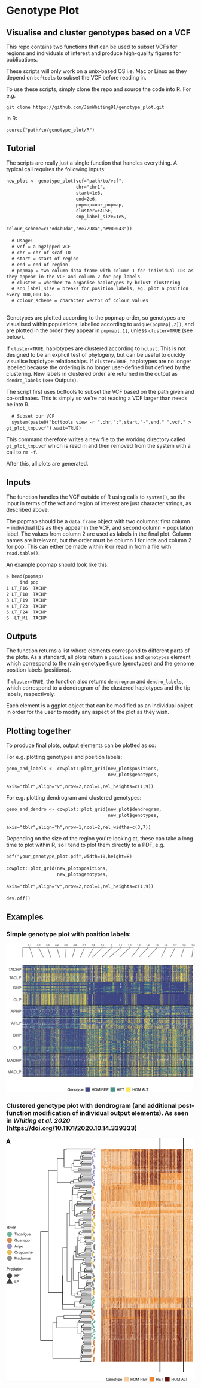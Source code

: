 # Genotype Plot
## Visualise and cluster genotypes based on a VCF
This repo contains two functions that can be used to subset VCFs for regions and individuals of interest and produce high-quality figures for publications.

These scripts will only work on a unix-based OS i.e. Mac or Linux as they depend on `bcftools` to subset the VCF before reading in.

To use these scripts, simply clone the repo and source the code into R. For e.g.
```
git clone https://github.com/JimWhiting91/genotype_plot.git
```
In R:
```
source("path/to/genotype_plot/R")
```

## Tutorial
The scripts are really just a single function that handles everything. A typical call requires the following inputs:
```
new_plot <- genotype_plot(vcf="path/to/vcf",
                          chr="chr1",
                          start=1e6,
                          end=2e6,
                          popmap=our_popmap,
                          cluster=FALSE,
                          snp_label_size=1e5,
                          colour_scheme=c("#d4b9da","#e7298a","#980043"))
            
  # Usage:
  # vcf = a bgzipped VCF 
  # chr = chr of scaf ID
  # start = start of region
  # end = end of region
  # popmap = two column data frame with column 1 for individual IDs as they appear in the VCF and column 2 for pop labels
  # cluster = whether to organise haplotypes by hclust clustering
  # snp_label_size = breaks for position labels, eg. plot a position every 100,000 bp.
  # colour_scheme = character vector of colour values
 
```
Genotypes are plotted according to the popmap order, so genotypes are visualised within populations, labelled according to `unique(popmap[,2])`, and are plotted in the order they appear in `popmap[,1]`, unless `cluster=TRUE` (see below).

If `cluster=TRUE`, haplotypes are clustered according to `hclust`. This is not designed to be an explicit test of phylogeny, but can be useful to quickly visualise haplotype relationships. If `cluster=TRUE`, haplotypes are no longer labelled because the ordering is no longer user-defined but defined by the clustering. New labels in clustered order are returned in the output as `dendro_labels` (see Outputs).

The script first uses bcftools to subset the VCF based on the path given and co-ordinates. This is simply so we're not reading a VCF larger than needs be into R.
```
  # Subset our VCF
  system(paste0("bcftools view -r ",chr,":",start,"-",end," ",vcf," > gt_plot_tmp.vcf"),wait=TRUE)
```
This command therefore writes a new file to the working directory called `gt_plot_tmp.vcf` which is read in and then removed from the system with a call to `rm -f`.

After this, all plots are generated.

## Inputs
The function handles the VCF outside of R using calls to `system()`, so the input in terms of the vcf and region of interest are just character strings, as described above.

The popmap should be a `data.frame` object with two columns: first column = individual IDs as they appear in the VCF, and second column = population label. The values from column 2 are used as labels in the final plot. Column names are irrelevant, but the order must be column 1 for inds and column 2 for pop. This can either be made within R or read in from a file with `read.table()`.

An example popmap should look like this:
```
> head(popmap)
     ind pop
1 LT_F16  TACHP
2 LT_F18  TACHP
3 LT_F19  TACHP
4 LT_F23  TACHP
5 LT_F24  TACHP
6  LT_M1  TACHP
```

## Outputs
The function returns a list where elements correspond to different parts of the plots. As a standard, all plots return a `positions` and `genotypes` element which correspond to the main genotype figure (genotypes) and the genome position labels (positions). 

If `cluster=TRUE`, the function also returns `dendrogram` and `dendro_labels`, which correspond to a dendrogram of the clustered haplotypes and the tip labels, respectively.

Each element is a ggplot object that can be modified as an individual object in order for the user to modify any aspect of the plot as they wish.

## Plotting together
To produce final plots, output elements can be plotted as so:

For e.g. plotting genotypes and position labels:
```
geno_and_labels <- cowplot::plot_grid(new_plot$positions,
                                      new_plot$genotypes,
                                      axis="tblr",align="v",nrow=2,ncol=1,rel_heights=c(1,9))
```

For e.g. plotting dendrogram and clustered genotypes:
```
geno_and_dendro <- cowplot::plot_grid(new_plot$dendrogram,
                                      new_plot$genotypes,
                                      axis="tblr",align="h",nrow=1,ncol=2,rel_widths=c(3,7))
```

Depending on the size of the region you're looking at, these can take a long time to plot within R, so I tend to plot them directly to a PDF, e.g.
```
pdf("your_genotype_plot.pdf",width=10,height=8)

cowplot::plot_grid(new_plot$positions,
                   new_plot$genotypes,
                   axis="tblr",align="v",nrow=2,ncol=1,rel_heights=c(1,9))

dev.off()
```

## Examples

### Simple genotype plot with position labels:
![example](./basic_genotype_example2.png)

### Clustered genotype plot with dendrogram (and additional post-function modification of individual output elements). As seen in *Whiting et al. 2020* (https://doi.org/10.1101/2020.10.14.339333)
![example_dendro](./genotype_plot_example.png)


